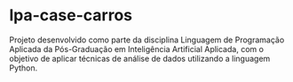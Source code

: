 # lpa-case-carros
Projeto desenvolvido como parte da disciplina Linguagem de Programação Aplicada da Pós-Graduação em Inteligência Artificial Aplicada, com o objetivo de aplicar técnicas de análise de dados utilizando a linguagem Python.
